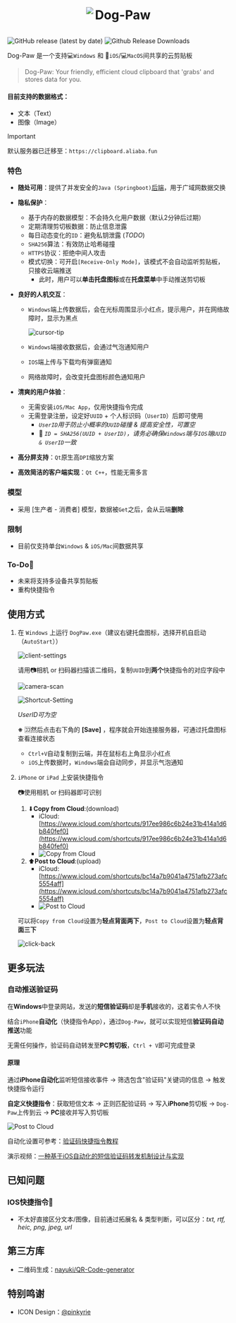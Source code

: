 <div align="center">
  <img src="img/dog-paw.ico" style="display: inline-block; vertical-align: middle;">
  <h1 style="display: inline-block; vertical-align: middle;">Dog-Paw</h1>
</div>



![GitHub release (latest by date)](https://img.shields.io/github/v/release/MrBeanCpp/clipboard-cloud-client)
![Github Release Downloads](https://img.shields.io/github/downloads/MrBeanCpp/Clipboard-Cloud-Client/total)

Dog-Paw 是一个支持💻`Windows` 和 📱`iOS`/💻︎`MacOS`间共享的云剪贴板

> Dog-Paw: Your friendly, efficient cloud clipboard that 'grabs' and stores data for you.

#### 目前支持的数据格式：

- 文本（Text）
- 图像（Image）

> [!IMPORTANT]
> 默认服务器已迁移至：`https://clipboard.aliaba.fun`

### 特色

- **随处可用**：提供了并发安全的`Java (Springboot)`[后端](https://github.com/MrBeanCpp/Clipboard-Cloud-BE)，用于广域网数据交换

- **隐私保护**：

  - 基于内存的数据模型：不会持久化用户数据（默认2分钟后过期）
  - 定期清理剪切板数据：防止信息泄露
  - 每日动态变化的`ID`：避免私钥泄露 (*TODO*)
  - `SHA256`算法：有效防止哈希碰撞
  - `HTTPS`协议：拒绝中间人攻击
  - 模式切换：可开启`[Receive-Only Mode]`，该模式不会自动监听剪贴板，只接收云端推送
    - 此时，用户可以**单击托盘图标**或在**托盘菜单**中手动推送剪切板

- **良好的人机交互**：

  - `Windows`端上传数据后，会在光标周围显示小红点，提示用户，并在网络故障时，显示为黑点

    ![cursor-tip](img/cursor-tip.png)

  - `Windows`端接收数据后，会通过气泡通知用户
  - `IOS`端上传与下载均有弹窗通知
  - 网络故障时，会改变托盘图标颜色通知用户

- **清爽的用户体验**：

  - 无需安装`iOS/Mac App`，仅用快捷指令完成
  - 无需登录注册，设定好`UUID` + 个人标识码（`UserID`）后即可使用
    - *`UserID`用于防止小概率的`UUID`碰撞 & 提高安全性，可置空*
    - 🔑 *`ID = SHA256(UUID + UserID)`，请务必确保`Windows`端与`IOS`端`UUID & UserID`一致*

- **高分屏支持**：`Qt`原生高`DPI`缩放方案

- **高效简洁的客户端实现**：`Qt C++`，性能无需多言

### 模型

- 采用 [生产者 - 消费者] 模型，数据被`Get`之后，会从云端**删除**

### 限制

- 目前仅支持单台`Windows` & `iOS/Mac`间数据共享

### To-Do📜

- 未来将支持多设备共享剪贴板
- 重构快捷指令

## 使用方式

1. 在 `Windows` 上运行 `DogPaw.exe`（建议右键托盘图标，选择开机自启动（`AutoStart`））

   ![client-settings](img/client-settings.png)

   请用📷相机 or 扫码器扫描该二维码，复制`UUID`到**两个**快捷指令的对应字段中

   ![camera-scan](img/camera-scan.png)

   ![Shortcut-Setting](img/shortcut-setting.png)

   *UserID可为空*

   **※** 🈁然后点击右下角的 **[Save]** ，程序就会开始连接服务器，可通过托盘图标查看连接状态

   - `Ctrl+V`自动复制到云端，并在鼠标右上角显示小红点
   - `iOS`上传数据时，`Windows`端会自动同步，并显示气泡通知

2. `iPhone` or `iPad` 上安装快捷指令

   📷使用相机 or 扫码器即可识别 

   1. ⬇**Copy from Cloud**:(download)
      - iCloud: [https://www.icloud.com/shortcuts/917ee986c6b24e31b414a1d6b840fef0](https://www.icloud.com/shortcuts/917ee986c6b24e31b414a1d6b840fef0)
      - ![Copy from Cloud](img/copy-from-cloud-qr.png)
   2. ⬆**Post to Cloud**:(upload)
      - iCloud: [https://www.icloud.com/shortcuts/bc14a7b9041a4751afb273afc5554aff](https://www.icloud.com/shortcuts/bc14a7b9041a4751afb273afc5554aff)
      - ![Post to Cloud](img/post-to-cloud-qr.png)

   可以将`Copy from Cloud`设置为**轻点背面两下**，`Post to Cloud`设置为**轻点背面三下**

   ![click-back](img/click-back.png)

## 更多玩法

### 自动推送验证码

在**Windows**中登录网站，发送的**短信验证码**却是**手机**接收的，这着实令人不快

结合`iPhone`**自动化**（快捷指令App），通过`Dog-Paw`，就可以实现短信**验证码自动推送**功能

无需任何操作，验证码自动转发至**PC剪切板**，`Ctrl + V`即可完成登录

#### 原理

通过**iPhone自动化**监听短信接收事件 -> 筛选包含"验证码"关键词的信息 -> 触发快捷指令运行

**自定义快捷指令**：获取短信文本 -> 正则匹配验证码 -> 写入**iPhone**剪切板 -> `Dog-Paw`上传到云 -> **PC**接收并写入剪切板

![Post to Cloud](img/auto-send-sms-code.png)

自动化设置可参考：[验证码快捷指令教程](https://www.vgover.com/news/124843)

演示视频：[一种基于iOS自动化的短信验证码转发机制设计与实现](https://www.bilibili.com/video/BV1xv4GzwEyd/)

## 已知问题

### IOS快捷指令🫨

- 不太好直接区分文本/图像，目前通过拓展名 & 类型判断，可以区分：*txt, rtf, heic, png, jpeg, url*



## 第三方库

- 二维码生成：[nayuki/QR-Code-generator](https://github.com/nayuki/QR-Code-generator)



## 特别鸣谢

- ICON Design：[@pinkyrie](https://github.com/pinkyrie)
